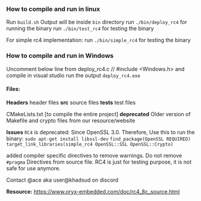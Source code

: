 ### How to compile and run in linux
Run `build.sh` 
Output will be inside `bin` directory
run `./bin/deploy_rc4` for running the binary
run `./bin/test_rc4` for testing the binary

For simple rc4 implementation:
run `./bin/simple_rc4` for testing the binary

### How to compile and run in Windows
Uncomment below line from deploy_rc4.c
// #include <Windows.h>
and compile in visual studio
run the output `deploy_rc4.exe` 


#### Files:

**Headers**
header files
**src**
source files
**tests**
test files

CMakeLists.txt [to compile the entire project]
**deprecated**
Older version of Makefile and crypto files from our resource/website


**Issues**
`RC4` is deprecated: Since OpenSSL 3.0. Therefore, Use this to run the binary:
`sudo apt-get install libssl-dev`
`find_package(OpenSSL REQUIRED)`
`target_link_libraries(simple_rc4 OpenSSL::SSL OpenSSL::Crypto)`

added compiler specific directives to remove warnings. 
Do not remove `#pragma` Directives from source file. RC4 is just for testing purpose, it is not safe for use anymore.

Contact @ace aka user@khadsud on discord

**Resource:** 
https://www.oryx-embedded.com/doc/rc4_8c_source.html

